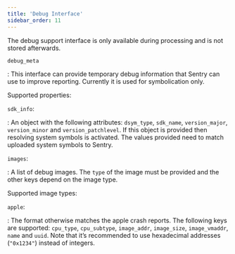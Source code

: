 ```yaml
---
title: 'Debug Interface'
sidebar_order: 11
---
```


The debug support interface is only available during processing and is not stored afterwards.

`debug_meta`

: This interface can provide temporary debug information that Sentry can use to improve reporting. Currently it is used for symbolication only.

  Supported properties:

  `sdk_info`:

  : An object with the following attributes: `dsym_type`, `sdk_name`, `version_major`, `version_minor` and `version_patchlevel`. If this object is provided then resolving system symbols is activated. The values provided need to match uploaded system symbols to Sentry.

  `images`:

  : A list of debug images. The `type` of the image must be provided and the other keys depend on the image type.

  Supported image types:

  `apple`:

  : The format otherwise matches the apple crash reports. The following keys are supported: `cpu_type`, `cpu_subtype`, `image_addr`, `image_size`, `image_vmaddr`, `name` and `uuid`. Note that it’s recommended to use hexadecimal addresses (`"0x1234"`) instead of integers.
